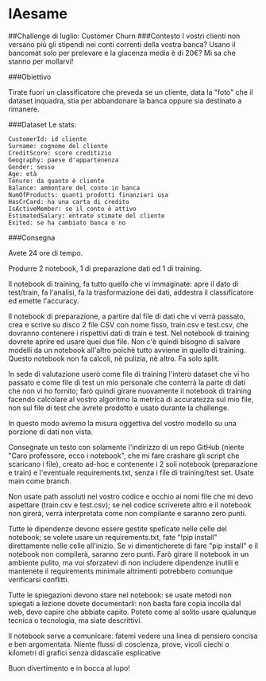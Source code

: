 # IAesame
##Challenge di luglio: Customer Churn
###Contesto
I vostri clienti non versano più gli stipendi nei conti correnti della vostra banca? Usano il bancomat solo per prelevare e la giacenza media è di 20€? Mi sa che stanno per mollarvi!

###Obiettivo

Tirate fuori un classificatore che preveda se un cliente, data la "foto" che il dataset inquadra, stia per abbandonare la banca oppure sia destinato a rimanere.

###Dataset
Le stats:

    CustomerId: id cliente
    Surname: cognome del cliente
    CreditScore: score creditizio
    Geography: paese d'appartenenza
    Gender: sesso
    Age: età
    Tenure: da quanto è cliente
    Balance: ammontare del conto in banca
    NumOfProducts: quanti prodotti finanziari usa
    HasCrCard: ha una carta di credito
    IsActiveMember: se il conto è attivo
    EstimatedSalary: entrate stimate del cliente
    Exited: se ha cambiato banca o no

###Consegna

Avete 24 ore di tempo.

Produrre 2 notebook, 1 di preparazione dati ed 1 di training.

Il notebook di training, fa tutto quello che vi immaginate: apre il dato di test/train, fa l'analisi, fa la trasformazione dei dati, addestra il classificatore ed emette l'accuracy.

Il notebook di preparazione, a partire dal file di dati che vi verrà passato, crea e scrive su disco 2 file CSV con nome fisso, train.csv e test.csv, che dovranno contenere i rispettivi dati di train e test. Nel notebook di training dovrete aprire ed usare quei due file. Non c'è quindi bisogno di salvare modelli da un notebook all'altro poichè tutto avviene in quello di training. Questo notebook non fa calcoli, nè pulizia, nè altro. Fa solo split.

In sede di valutazione userò come file di training l'intero dataset che vi ho passato e come file di test un mio personale che conterrà la parte di dati che non vi ho fornito; farò quindi girare nuovamente il notebook di training facendo calcolare al vostro algoritmo la metrica di accuratezza sul mio file, non sul file di test che avrete prodotto e usato durante la challenge.

In questo modo avremo la misura oggettiva del vostro modello su una porzione di dati non vista.

Consegnate un testo con solamente l'indirizzo di un repo GitHub (niente "Caro professore, ecco i notebook", che mi fare crashare gli script che scaricano i file), creato ad-hoc e contenente i 2 soli notebook (preparazione e train) e l'eventuale requirements.txt, senza i file di training/test set. Usate main come branch.

Non usate path assoluti nel vostro codice e occhio ai nomi file che mi devo aspettare (train.csv e test.csv); se nel codice scriverete altro e il notebook non girerà, verrà interpretata come non compilante e saranno zero punti.

Tutte le dipendenze devono essere gestite speficate nelle celle del notebook; se volete usare un requirements.txt, fate "!pip install" direttamente nelle celle all'inizio. Se vi dimenticherete di fare "pip install" e il notebook non compilerà, saranno zero punti. Farò girare il notebook in un ambiente pulito, ma voi sforzatevi di non includere dipendenze inutili e mantenete il requirements minimale altrimenti potrebbero comunque verificarsi conflitti.

Tutte le spiegazioni devono stare nel notebook: se usate metodi non spiegati a lezione dovete documentarli: non basta fare copia incolla dal web, devo capire che abbiate capito. Potete come al solito usare qualunque tecnica o tecnologia, ma siate descrittivi.

Il notebook serve a comunicare: fatemi vedere una linea di pensiero concisa e ben argomentata. Niente flussi di coscienza, prove, vicoli ciechi o kilometri di grafici senza didascalie esplicative

Buon divertimento e in bocca al lupo!
